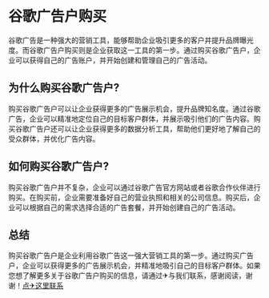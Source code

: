 # 谷歌广告户购买

谷歌广告是一种强大的营销工具，能够帮助企业吸引更多的客户并提升品牌曝光度。而谷歌广告户购买则是企业获取这一工具的第一步。通过购买谷歌广告户，企业可以获得自己的广告账户，并开始创建和管理自己的广告活动。

## 为什么购买谷歌广告户?

购买谷歌广告户可以让企业获得更多的广告展示机会，提升品牌知名度。通过谷歌广告，企业可以精准地定位自己的目标客户群体，并展示吸引他们的广告内容。购买谷歌广告户还可以让企业获得更多的数据分析工具，帮助他们更好地了解自己的受众群体，并优化广告内容。

## 如何购买谷歌广告户?

购买谷歌广告户并不复杂，企业可以通过谷歌广告官方网站或者谷歌合作伙伴进行购买。在购买前，企业需要准备好自己的营业执照和相关的公司信息。购买后，企业可以根据自己的需求选择合适的广告套餐，并开始创建自己的广告活动。

## 总结

购买谷歌广告户是企业利用谷歌广告这一强大营销工具的第一步。通过购买广告户，企业可以获得更多的广告展示机会，并精准地吸引自己的目标客户群体。如果您想了解更多关于谷歌广告户购买的信息，请通过✈与我们联系，感谢阅读，谢谢！[点✈这里联系](https://t.me/sjlmbot)